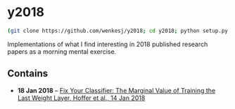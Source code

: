 # y2018

```sh
(git clone https://github.com/wenkesj/y2018; cd y2018; python setup.py install)
```

Implementations of what I find interesting in 2018 published research papers as a morning mental exercise.

## Contains

+ **18 Jan 2018** – [Fix Your Classifier: The Marginal Value of Training the Last Weight Layer, Hoffer et al., 14 Jan 2018](https://arxiv.org/pdf/1801.04540.pdf)
